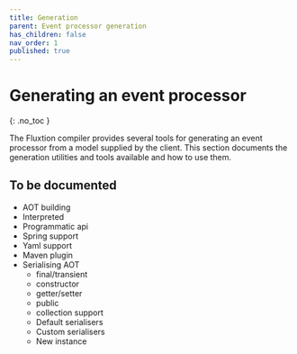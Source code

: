```yaml
---
title: Generation
parent: Event processor generation
has_children: false
nav_order: 1
published: true
---
```


# Generating an event processor
{: .no_toc }

The Fluxtion compiler provides several tools for generating an event processor from a model supplied by the client. 
This section documents the generation utilities and tools available and how to use them.

## To be documented
- AOT building
- Interpreted
- Programmatic api
- Spring support
- Yaml support
- Maven plugin
- Serialising AOT
  - final/transient
  - constructor
  - getter/setter
  - public
  - collection support
  - Default serialisers
  - Custom serialisers
  - New instance

